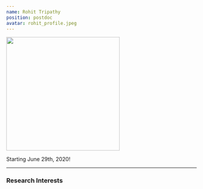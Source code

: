 ```yaml
---
name: Rohit Tripathy
position: postdoc
avatar: rohit_profile.jpeg
---
```


<img width="300" src="{{site.baseurl}}/images/people/{{page.avatar}}" data-action="zoom">
<br>


Starting June 29th, 2020!
<hr>

### Research Interests

<br>
<br>
<br>

&nbsp;
&nbsp;
&nbsp;
&nbsp;
&nbsp;
&nbsp;
&nbsp;
&nbsp;
&nbsp;
&nbsp;
&nbsp;
&nbsp;
&nbsp;
&nbsp;
&nbsp;
&nbsp;
&nbsp;
&nbsp;
&nbsp;
&nbsp;
&nbsp;
&nbsp;
&nbsp;
&nbsp;


